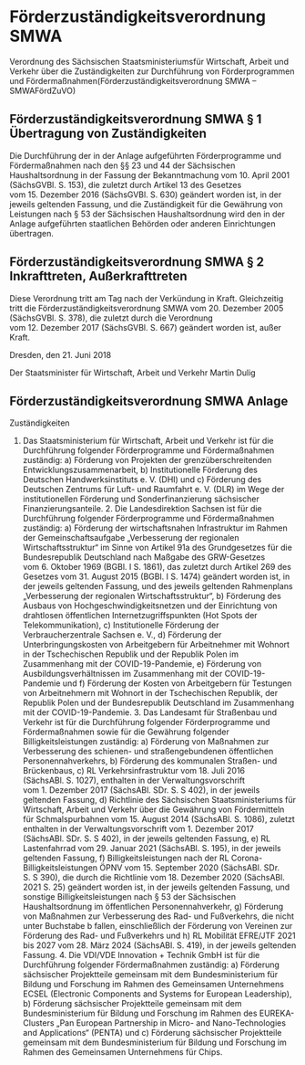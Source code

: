 # Förderzuständigkeitsverordnung SMWA

Verordnung des Sächsischen Staatsministeriumsfür Wirtschaft, Arbeit und Verkehr über die Zuständigkeiten zur Durchführung von Förderprogrammen und Fördermaßnahmen(Förderzuständigkeitsverordnung SMWA – SMWAFördZuVO)

## Förderzuständigkeitsverordnung SMWA § 1 Übertragung von Zuständigkeiten

Die Durchführung der in der Anlage aufgeführten Förderprogramme und Fördermaßnahmen nach den §§ 23 und 44 der Sächsischen Haushaltsordnung in der Fassung der Bekanntmachung vom 10. April 2001 (SächsGVBl. S. 153), die zuletzt durch Artikel 13 des Gesetzes vom 15. Dezember 2016 (SächsGVBl. S. 630) geändert worden ist, in der jeweils geltenden Fassung, und die Zuständigkeit für die Gewährung von Leistungen nach § 53 der Sächsischen Haushaltsordnung wird den in der Anlage aufgeführten staatlichen Behörden oder anderen Einrichtungen übertragen.


## Förderzuständigkeitsverordnung SMWA § 2 Inkrafttreten, Außerkrafttreten

Diese Verordnung tritt am Tag nach der Verkündung in Kraft. Gleichzeitig tritt die Förderzuständigkeitsverordnung SMWA vom 20. Dezember 2005 (SächsGVBl. S. 378), die zuletzt durch die Verordnung vom 12. Dezember 2017 (SächsGVBl. S. 667) geändert worden ist, außer Kraft.

Dresden, den 21. Juni 2018

Der Staatsminister für Wirtschaft, Arbeit und Verkehr 
          Martin Dulig


## Förderzuständigkeitsverordnung SMWA Anlage

Zuständigkeiten

1. Das Staatsministerium für Wirtschaft, Arbeit und Verkehr ist für die Durchführung folgender Förderprogramme und Fördermaßnahmen zuständig: a) Förderung von Projekten der grenzüberschreitenden Entwicklungszusammenarbeit, b) Institutionelle Förderung des Deutschen Handwerksinstituts e. V. (DHI) und c) Förderung des Deutschen Zentrums für Luft- und Raumfahrt e. V. (DLR) im Wege der institutionellen Förderung und Sonderfinanzierung sächsischer Finanzierungsanteile. 2. Die Landesdirektion Sachsen ist für die Durchführung folgender Förderprogramme und Fördermaßnahmen zuständig: a) Förderung der wirtschaftsnahen Infrastruktur im Rahmen der Gemeinschaftsaufgabe „Verbesserung der regionalen Wirtschaftsstruktur“ im Sinne von Artikel 91a des Grundgesetzes für die Bundesrepublik Deutschland nach Maßgabe des GRW-Gesetzes vom 6. Oktober 1969 (BGBl. I S. 1861), das zuletzt durch Artikel 269 des Gesetzes vom 31. August 2015 (BGBl. I S. 1474) geändert worden ist, in der jeweils geltenden Fassung, und des jeweils geltenden Rahmenplans „Verbesserung der regionalen Wirtschaftsstruktur“, b) Förderung des Ausbaus von Hochgeschwindigkeitsnetzen und der Einrichtung von drahtlosen öffentlichen Internetzugriffspunkten (Hot Spots der Telekommunikation), c) Institutionelle Förderung der Verbraucherzentrale Sachsen e. V., d) Förderung der Unterbringungskosten von Arbeitgebern für Arbeitnehmer mit Wohnort in der Tschechischen Republik und der Republik Polen im Zusammenhang mit der COVID-19-Pandemie, e) Förderung von Ausbildungsverhältnissen im Zusammenhang mit der COVID-19-Pandemie und f) Förderung der Kosten von Arbeitgebern für Testungen von Arbeitnehmern mit Wohnort in der Tschechischen Republik, der Republik Polen und der Bundesrepublik Deutschland im Zusammenhang mit der COVID-19-Pandemie. 3. Das Landesamt für Straßenbau und Verkehr ist für die Durchführung folgender Förderprogramme und Fördermaßnahmen sowie für die Gewährung folgender Billigkeitsleistungen zuständig: a) Förderung von Maßnahmen zur Verbesserung des schienen- und straßengebundenen öffentlichen Personennahverkehrs, b) Förderung des kommunalen Straßen- und Brückenbaus, c) RL Verkehrsinfrastruktur vom 18. Juli 2016 (SächsABl. S. 1027), enthalten in der Verwaltungsvorschrift vom 1. Dezember 2017 (SächsABl. SDr. S. S 402), in der jeweils geltenden Fassung, d) Richtlinie des Sächsischen Staatsministeriums für Wirtschaft, Arbeit und Verkehr über die Gewährung von Fördermitteln für Schmalspurbahnen vom 15. August 2014 (SächsABl. S. 1086), zuletzt enthalten in der Verwaltungsvorschrift vom 1. Dezember 2017 (SächsABl. SDr. S. S 402), in der jeweils geltenden Fassung, e) RL Lastenfahrrad vom 29. Januar 2021 (SächsABl. S. 195), in der jeweils geltenden Fassung, f) Billigkeitsleistungen nach der RL Corona-Billigkeitsleistungen ÖPNV vom 15. September 2020 (SächsABl. SDr. S. S 390), die durch die Richtlinie vom 18. Dezember 2020 (SächsABl. 2021 S. 25) geändert worden ist, in der jeweils geltenden Fassung, und sonstige Billigkeitsleistungen nach § 53 der Sächsischen Haushaltsordnung im öffentlichen Personennahverkehr, g) Förderung von Maßnahmen zur Verbesserung des Rad- und Fußverkehrs, die nicht unter Buchstabe b fallen, einschließlich der Förderung von Vereinen zur Förderung des Rad- und Fußverkehrs und h) RL Mobilität EFRE/JTF 2021 bis 2027 vom 28. März 2024 (SächsABl. S. 419), in der jeweils geltenden Fassung. 4. Die VDI/VDE Innovation + Technik GmbH ist für die Durchführung folgender Fördermaßnahmen zuständig: a) Förderung sächsischer Projektteile gemeinsam mit dem Bundesministerium für Bildung und Forschung im Rahmen des Gemeinsamen Unternehmens ECSEL (Electronic Components and Systems for European Leadership), b) Förderung sächsischer Projektteile gemeinsam mit dem Bundesministerium für Bildung und Forschung im Rahmen des EUREKA-Clusters „Pan European Partnership in Micro- and Nano-Technologies and Applications“ (PENTA) und c) Förderung sächsischer Projektteile gemeinsam mit dem Bundesministerium für Bildung und Forschung im Rahmen des Gemeinsamen Unternehmens für Chips. 